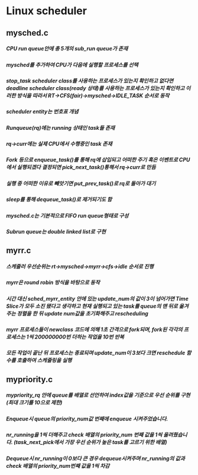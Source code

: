 # Linux scheduler
## mysched.c
##### CPU run queue안에 총 5개의 sub_run queue가 존재
##### mysched를 추가하여 CPU가 다음에 실행할 프로세스를 선택
##### stop_task scheduler class를 사용하는 프로세스가 있는지 확인하고 없다면 deadline scheduler class(ready 상태)를 사용하는 프로세스가 있는지 확인하고 이러한 방식을 따라서 RT->CFS(fair)->mysched->IDLE_TASK 순서로 동작
##### scheduler entity는 번호표 개념
##### Runqueue(rq)에는 running 상태인 task들 존재
##### rq->curr에는 실제 CPU에서 수행중인 task 존재
##### Fork 등으로 enqueue_task()를 통해 rq에 삽입되고 어떠한 주기 혹은 이벤트로 CPU에서 실행되겠다 결정되면 pick_next_task()통해서 rq->curr로 만듬
##### 실행 중 어떠한 이유로 빼앗기면 put_prev_task()로 rq로 돌아가 대기
##### sleep를 통해 dequeue_task()로 제거되기도 함
##### mysched.c는 기본적으로 FIFO run queue형태로 구성
##### Subrun queue는 double linked list로 구현

## myrr.c
##### 스케줄러 우선순위는 rt->mysched->myrr->cfs->idle 순서로 진행
##### myrr은 round robin 방식을 바탕으로 동작
##### 시간 대신 sched_myrr_entity 안에 있는 update_num의 값이 3이 넘어가면 Time Slice가 모두 소진 됐다고 생각하고 현재 실행되고 있는 task를 queue의 맨 뒤로 옮겨주는 정렬을 한 뒤 update num값을 초기화해주고 rescheduling
##### myrr 프로세스들이 newclass 코드에 의해 1초 간격으로 fork되며, fork된 각각의 프로세스는 1씩 200000000번 더하는 작업을 10번 반복
##### 모든 작업이 끝난 뒤 프로세스는 종료되며 update_num이 3보다 크면 reschedule 함수를 호출하여 스케줄링을 실행

## mypriority.c
##### mypriority_rq 안에 queue를 배열로 선언하여 index값을 기준으로 우선 순위를 구현(최대 크기를 10으로 제한)
##### Enqueue시 queue의 priority_num값 번째에 enqueue 시켜주었습니다. 
##### nr_running을 1씩 더해주고 check 배열의 priority_num 번째 값을 1씩 올려줬습니다. (task_next_pick에서 가장 우선 순위가 높은 task를 고르기 위한 배열)
##### Dequeue시 nr_running이 0보다 큰 경우 dequeue시켜주며 nr_running의 값과 check 배열의 priority_num번째 값을 1씩 차감

